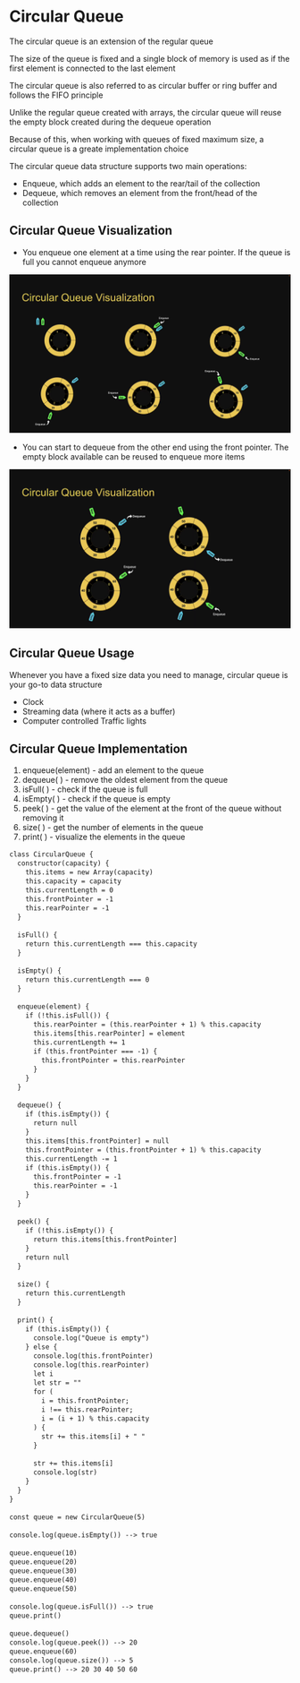 # Circular Queue

The circular queue is an extension of the regular queue

The size of the queue is fixed and a single block of memory is used as if the first element is connected to the last element

The circular queue is also referred to as circular buffer or ring buffer and follows the FIFO principle

Unlike the regular queue created with arrays, the circular queue will reuse the empty block created during the dequeue operation

Because of this, when working with queues of fixed maximum size, a circular queue is a greate implementation choice

The circular queue data structure supports two main operations:

- Enqueue, which adds an element to the rear/tail of the collection
- Dequeue, which removes an element from the front/head of the collection

## Circular Queue Visualization

- You enqueue one element at a time using the rear pointer. If the queue is full you cannot enqueue anymore

![Alt text](/images/circular_queue_1.png)

- You can start to dequeue from the other end using the front pointer. The empty block available can be reused to enqueue more items

![Alt text](/images/circular_queue_2.png)

## Circular Queue Usage

Whenever you have a fixed size data you need to manage, circular queue is your go-to data structure

- Clock
- Streaming data (where it acts as a buffer)
- Computer controlled Traffic lights

## Circular Queue Implementation

1. enqueue(element) - add an element to the queue
2. dequeue( ) - remove the oldest element from the queue
3. isFull( ) - check if the queue is full
4. isEmpty( ) - check if the queue is empty
5. peek( ) - get the value of the element at the front of the queue without removing it
6. size( ) - get the number of elements in the queue
7. print( ) - visualize the elements in the queue

```
class CircularQueue {
  constructor(capacity) {
    this.items = new Array(capacity)
    this.capacity = capacity
    this.currentLength = 0
    this.frontPointer = -1
    this.rearPointer = -1
  }

  isFull() {
    return this.currentLength === this.capacity
  }

  isEmpty() {
    return this.currentLength === 0
  }

  enqueue(element) {
    if (!this.isFull()) {
      this.rearPointer = (this.rearPointer + 1) % this.capacity
      this.items[this.rearPointer] = element
      this.currentLength += 1
      if (this.frontPointer === -1) {
        this.frontPointer = this.rearPointer
      }
    }
  }

  dequeue() {
    if (this.isEmpty()) {
      return null
    }
    this.items[this.frontPointer] = null
    this.frontPointer = (this.frontPointer + 1) % this.capacity
    this.currentLength -= 1
    if (this.isEmpty()) {
      this.frontPointer = -1
      this.rearPointer = -1
    }
  }

  peek() {
    if (!this.isEmpty()) {
      return this.items[this.frontPointer]
    }
    return null
  }

  size() {
    return this.currentLength
  }

  print() {
    if (this.isEmpty()) {
      console.log("Queue is empty")
    } else {
      console.log(this.frontPointer)
      console.log(this.rearPointer)
      let i
      let str = ""
      for (
        i = this.frontPointer;
        i !== this.rearPointer;
        i = (i + 1) % this.capacity
      ) {
        str += this.items[i] + " "
      }

      str += this.items[i]
      console.log(str)
    }
  }
}

const queue = new CircularQueue(5)

console.log(queue.isEmpty()) --> true

queue.enqueue(10)
queue.enqueue(20)
queue.enqueue(30)
queue.enqueue(40)
queue.enqueue(50)

console.log(queue.isFull()) --> true
queue.print()

queue.dequeue()
console.log(queue.peek()) --> 20
queue.enqueue(60)
console.log(queue.size()) --> 5
queue.print() --> 20 30 40 50 60
```
